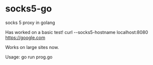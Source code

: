 # socks5-go
socks 5 proxy in golang

Has worked on a basic test!
curl --socks5-hostname localhost:8080 https://google.com

Works on large sites now.

Usage: go run prog.go <PORT>



